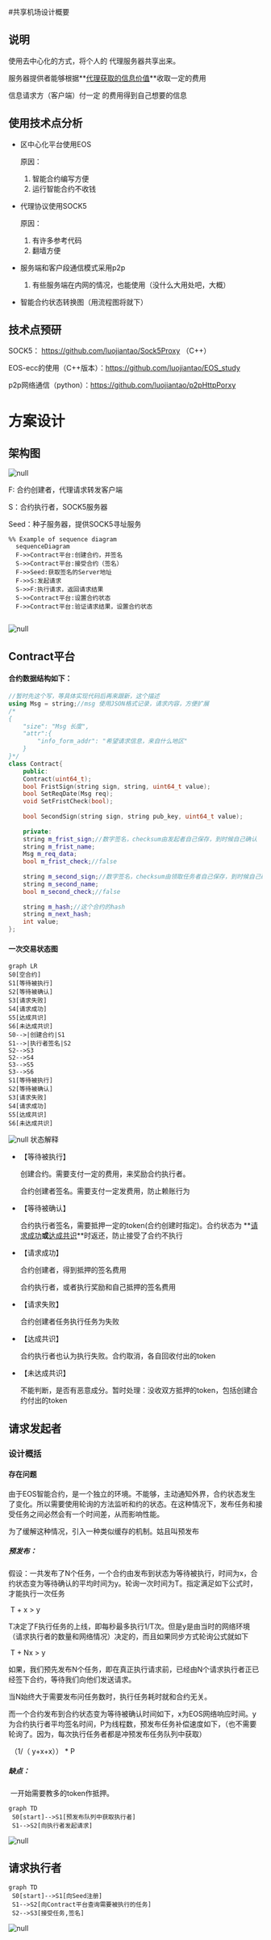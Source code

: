  #共享机场设计概要

## 说明

使用去中心化的方式，将个人的 代理服务器共享出来。

服务器提供者能够根据**<u>代理获取的信息价值</u>**收取一定的费用

信息请求方（客户端）付一定 的费用得到自己想要的信息

## 使用技术点分析

- 区中心化平台使用EOS

  原因：

  1. 智能合约编写方便
  2. 运行智能合约不收钱

- 代理协议使用SOCK5

  原因：

  1. 有许多参考代码
  2. 翻墙方便

- 服务端和客户段通信模式采用p2p

  1. 有些服务端在内网的情况，也能使用（没什么大用处吧，大概）

- 智能合约状态转换图（用流程图将就下）


## 技术点预研

SOCK5： https://github.com/luojiantao/Sock5Proxy （C++）

EOS-ecc的使用（C++版本）：https://github.com/luojiantao/EOS_study

p2p网络通信（python）：https://github.com/luojiantao/p2pHttpPorxy

# 方案设计

## 架构图

![null](https://github.com/luojiantao/EOS_study/blob/master/picture/%E5%85%B1%E4%BA%AB%E6%9C%BA%E5%9C%BA%E6%9E%B6%E6%9E%84%E5%9B%BE.png)

F: 合约创建者，代理请求转发客户端

S：合约执行者，SOCK5服务器

Seed：种子服务器，提供SOCK5寻址服务

```mermaid
%% Example of sequence diagram
  sequenceDiagram
  F->>Contract平台:创建合约，并签名
  S->>Contract平台:接受合约（签名）
  F->>Seed:获取签名的Server地址
  F->>S:发起请求
  S->>F:执行请求，返回请求结果
  S->>Contract平台:设置合约状态
  F->>Contract平台:验证请求结果，设置合约状态
    
```
![null](https://github.com/luojiantao/EOS_study/blob/master/picture/%E8%8D%89%E5%9B%BE.png)
## Contract平台

#### 合约数据结构如下：

```c++
//暂时先这个写，等具体实现代码后再来跟新，这个描述
using Msg = string;//msg 使用JSON格式记录，请求内容，方便扩展
/*
{
    "size": "Msg 长度",
    "attr":{
        "info_form_addr": "希望请求信息，来自什么地区"
    }
}*/
class Contract{
    public:
    Contract(uint64_t);
    bool FristSign(string sign, string, uint64_t value);
    bool SetReqDate(Msg req);
    void SetFristCheck(bool);
    
    bool SecondSign(string sign, string pub_key, uint64_t value);
        
    private:
    string m_frist_sign;//数字签名，checksum由发起者自己保存，到时候自己确认
    string m_frist_name;
    Msg m_req_data;
    bool m_frist_check;//false
    
    string m_second_sign;//数字签名，checksum由领取任务者自己保存，到时候自己确认
    string m_second_name;
    bool m_second_check;//false
    
    string m_hash;//这个合约的hash
    string m_next_hash;
    int value;
};
```

#### 一次交易状态图
```mermaid
graph LR
S0[空合约]
S1[等待被执行]
S2[等待被确认]
S3[请求失败]
S4[请求成功]
S5[达成共识]
S6[未达成共识]
S0-->|创建合约|S1
S1-->|执行者签名|S2
S2-->S3
S2-->S4
S3-->S5
S3-->S6
S1[等待被执行]
S2[等待被确认]
S3[请求失败]
S4[请求成功]
S5[达成共识]
S6[未达成共识]
```
![null](https://github.com/luojiantao/EOS_study/blob/master/picture/%E8%8D%89%E5%9B%BE%20(1).png)
状态解释

- 【等待被执行】

  创建合约。需要支付一定的费用，来奖励合约执行者。

  合约创建者签名。需要支付一定发费用，防止赖账行为

- 【等待被确认】

  合约执行者签名，需要抵押一定的token(合约创建时指定)。合约状态为 **<u>请求成功</u>**或**<u>达成共识</u>**时返还，防止接受了合约不执行

- 【请求成功】

  合约创建者，得到抵押的签名费用

  合约执行者，或者执行奖励和自己抵押的签名费用

- 【请求失败】

  合约创建者任务执行任务为失败

- 【达成共识】

  合约执行者也认为执行失败。合约取消，各自回收付出的token

- 【未达成共识】

  不能判断，是否有恶意成分。暂时处理：没收双方抵押的token，包括创建合约付出的token

## 请求发起者

### 设计概括

#### 存在问题

由于EOS智能合约，是一个独立的环境。不能够，主动通知外界，合约状态发生了变化。所以需要使用轮询的方法监听和约的状态。在这种情况下，发布任务和接受任务之间必然会有一个时间差，从而影响性能。

为了缓解这种情况，引入一种类似缓存的机制。姑且叫预发布

##### 预发布：

​	假设：一共发布了N个任务，一个合约由发布到状态为等待被执行，时间为x，合约状态变为等待确认的平均时间为y。轮询一次时间为T。指定满足如下公式时，才能执行一次任务

​                                                            T + x > y

T决定了F执行任务的上线，即每秒最多执行1/T次。但是y是由当时的网络环境（请求执行者的数量和网络情况）决定的，而且如果同步方式轮询公式就如下

​                                                           T + Nx > y

如果，我们预先发布N个任务，即在真正执行请求前，已经由N个请求执行者正已经签下合约，等待我们向他们发送请求。

当N始终大于需要发布问任务数时，执行任务耗时就和合约无关。

而一个合约发布到合约状态变为等待被确认时间如下，x为EOS网络响应时间。y为合约执行者平均签名时间，P为线程数，预发布任务补偿速度如下，（也不需要轮询了。因为，每次执行任务者都是冲预发布任务队列中获取）

​                                               （1/（ y+x+x）） * P

##### 缺点：

​	一开始需要教多的token作抵押。

```mermaid
graph TD
 S0[start]-->S1[预发布队列中获取执行者]
 S1-->S2[向执行者发起请求]
```
![null](https://github.com/luojiantao/EOS_study/blob/master/picture/%E8%8D%89%E5%9B%BE%20(2).png)
## 请求执行者
```mermaid
graph TD
 S0[start]-->S1[向Seed注册]
 S1-->S2[向Contract平台查询需要被执行的任务]
 S2-->S3[接受任务,签名]
```
![null](https://github.com/luojiantao/EOS_study/blob/master/picture/%E8%8D%89%E5%9B%BE%20(3).png)

